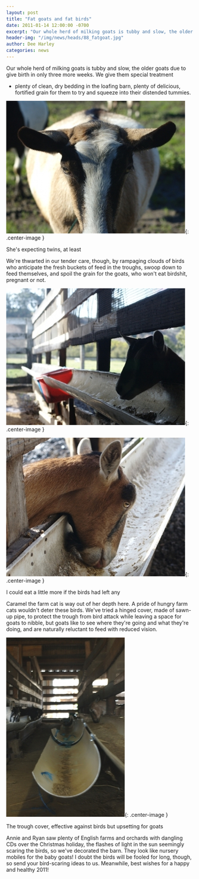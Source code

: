 ```yaml
---
layout: post
title: "Fat goats and fat birds"
date: 2011-01-14 12:00:00 -0700
excerpt: "Our whole herd of milking goats is tubby and slow, the older goats due to give birth in ..."
header-img: "/img/news/heads/88_fatgoat.jpg"
author: Dee Harley
categories: news
---
```

Our whole herd of milking goats is tubby and slow, the older goats due
to give birth in only three more weeks. We give them special treatment
- plenty of clean, dry bedding in the loafing barn, plenty of
delicious, fortified grain for them to try and squeeze into their
distended tummies.

![image](/img/news/88_fatgoat.jpg){: .center-image }

She's expecting twins, at least

We're thwarted in our tender care, though, by rampaging clouds of
birds who anticipate the fresh buckets of feed in the troughs, swoop
down to feed themselves, and spoil the grain for the goats, who won't
eat birdshit, pregnant or not.

![image](/img/news/88_goattrough.jpg){: .center-image }

![image](/img/news/88_emptytrough.jpg){: .center-image }

I could eat a little more if the birds had left any

Caramel the farm cat is way out of her depth here. A pride of hungry
farm cats wouldn't deter these birds. We've tried a hinged cover, made
of sawn-up pipe, to protect the trough from bird attack while leaving
a space for goats to nibble, but goats like to see where they're going
and what they're doing, and are naturally reluctant to feed with
reduced vision.

![image](/img/news/88_troughlid.jpg){: .center-image }

The trough cover, effective against birds but upsetting for goats

Annie and Ryan saw plenty of English farms and orchards with dangling
CDs over the Christmas holiday, the flashes of light in the sun
seemingly scaring the birds, so we've decorated the barn. They look
like nursery mobiles for the baby goats! I doubt the birds will be
fooled for long, though, so send your bird-scaring ideas to us.
Meanwhile, best wishes for a happy and healthy 2011!



